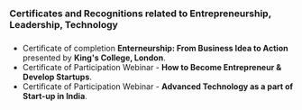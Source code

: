 ### Certificates and Recognitions related to Entrepreneurship, Leadership, Technology <h3>
  
* Certificate of completion **Enterneurship: From Business Idea to Action** presented by **King's College, London**. 
* Certificate of Participation Webinar - **How to Become Entrepreneur & Develop Startups**.
* Certificate of Participation Webinar - **Advanced Technology as a part of Start-up in India**.
